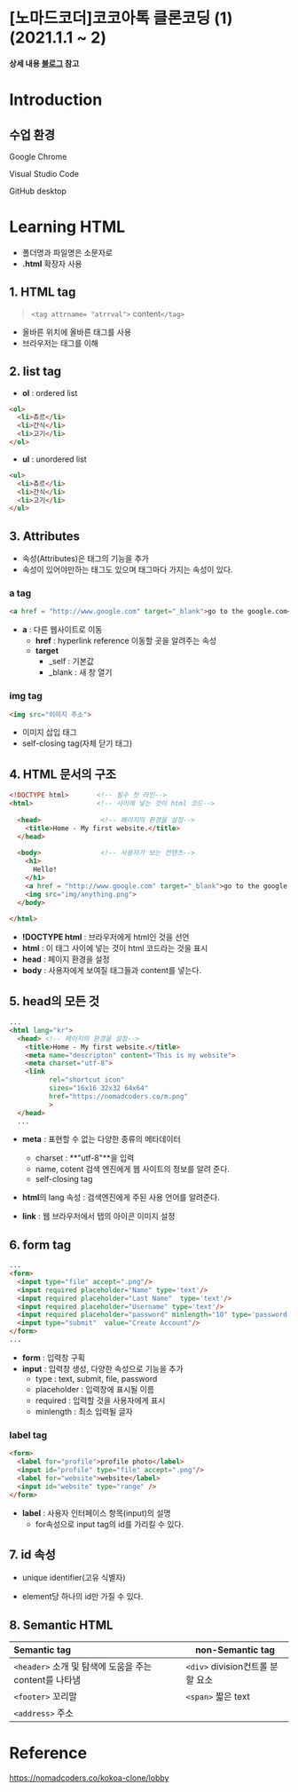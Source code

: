 # [노마드코더]코코아톡 클론코딩 (1)(2021.1.1 ~ 2)



**상세 내용 [블로그](https://greedysiru.tistory.com/89) 참고**



# Introduction

## 수업 환경

Google Chrome

Visual Studio Code

GitHub desktop



# Learning HTML

* 폴더명과 파일명은 소문자로
* **.html** 확장자 사용



## 1. HTML tag

>`<tag attrname= "atrrval">` content`</tag>`

* 올바른 위치에 올바른 태그를 사용
* 브라우저는 태그를 이해



## 2. list tag

* **ol** : ordered list

```html
<ol>
  <li>츄르</li>
  <li>간식</li>
  <li>고기</li>
</ol>
```

* **ul** : unordered list

```html
<ul>
  <li>츄르</li>
  <li>간식</li>
  <li>고기</li>
</ul>
```



## 3.  Attributes

* 속성(Attributes)은 태그의 기능을 추가
* 속성이 있어야만하는 태그도 있으며 태그마다 가지는 속성이 있다.



### a tag

```html
<a href = "http://www.google.com" target="_blank">go to the google.com</a>
```

* **a** : 다른 웹사이트로 이동
  * **href** : hyperlink reference 이동할 곳을 알려주는 속성
  * **target**
    * _self : 기본값
    * _blank : 새 창 열기



### img tag

```html
<img src="이미지 주소">
```

* 이미지 삽입 태그
* self-closing tag(자체 닫기 태그)



## 4. HTML 문서의 구조

```html
<!DOCTYPE html>       <!-- 필수 첫 라인-->
<html>                <!-- 사이에 넣는 것이 html 코드-->
  
  <head>               <!-- 페이지의 환경을 설정-->
    <title>Home - My first website.</title>
  </head>
  
  <body>               <!-- 사용자가 보는 컨텐츠-->
    <h1>
      Hello!
    </h1>
    <a href = "http://www.google.com" target="_blank">go to the google.com</a>
    <img src="img/anything.png">
  </body>
  
</html>
```

* **!DOCTYPE html** : 브라우저에게 html인 것을 선언
* **html** : 이 태그 사이에 넣는 것이 html 코드라는 것을 표시
* **head** : 페이지 환경을 설정
* **body** : 사용자에게 보여질 태그들과 content를 넣는다.



## 5. head의 모든 것

```html
...
<html lang="kr">
  <head> <!-- 페이지의 환경을 설정-->
    <title>Home - My first website.</title>
    <meta name="descripton" content="This is my website">
    <meta charset="utf-8">
    <link 
          rel="shortcut icon" 
          sizes="16x16 32x32 64x64" 
          href="https://nomadcoders.co/m.png"
          >
  </head>
  ...
```

* **meta** : 표현할 수 없는 다양한 종류의 메타데이터
  
  * charset :  **"utf-8"**을 입력
  * name, cotent  검색 엔진에게 웹 사이트의 정보를 알려 준다.
  * self-closing tag
* **html**의 lang 속성 : 검색엔진에게 주된 사용 언어를 알려준다.
* **link** : 웹 브라우저에서 탭의 아이콘 이미지 설정

  

## 6. form tag

```html
...
<form>
  <input type="file" accept=".png"/>
  <input required placeholder="Name" type='text'/>
  <input required placeholder="Last Name"  type='text'/>
  <input required placeholder="Username" type='text'/>
  <input required placeholder="password" minlength="10" type='password'/>
  <input type="submit"  value="Create Account"/>
</form>
...
```

* **form** : 입력창 구획
* **input** : 입력창 생성, 다양한 속성으로 기능을 추가
  * type : text, submit, file, password
  * placeholder : 입력창에 표시될 이름
  * required : 입력할 것을 사용자에게 표시
  * minlength : 최소 입력될 글자



### label tag

```html
<form>
  <label for="profile">profile photo</label>
  <input id="profile" type="file" accept=".png"/>
  <label for="website">website</label>
  <input id="website" type="range" />
</form>
```

* **label** : 사용자 인터페이스 항목(input)의 설명
  * for속성으로 input tag의 id를 가리킬 수 있다.



## 7. id 속성

* unique identifier(고유 식별자)

* element당 하나의 id만 가질 수 있다.

  

## 8. Semantic HTML

| Semantic tag                                           | non-Semantic tag                 |
| :----------------------------------------------------- | -------------------------------- |
| `<header>` 소개 및 탐색에 도움을 주는 content를 나타냄 | `<div>` division컨트롤 분할 요소 |
| `<footer>` 꼬리말                                      | `<span>` 짧은 text               |
| `<address>` 주소                                       |                                  |



# Reference

https://nomadcoders.co/kokoa-clone/lobby